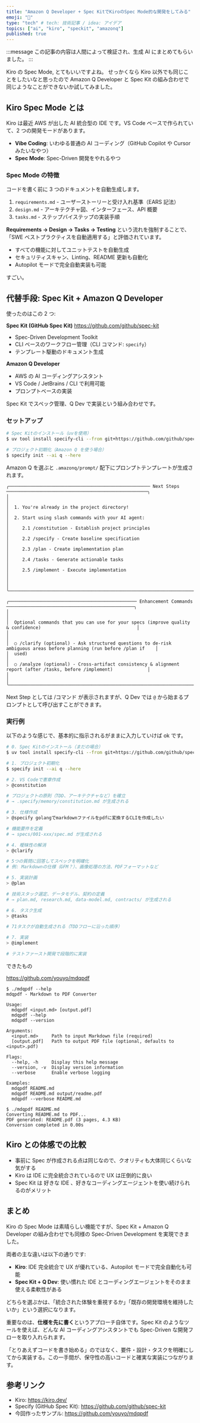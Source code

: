 ```yaml
---
title: "Amazon Q Developer + Spec KitでKiroのSpec Mode的な開発をしてみる"
emoji: "🚀"
type: "tech" # tech: 技術記事 / idea: アイデア
topics: ["ai", "kiro", "speckit", "amazonq"]
published: true
---
```


:::message
この記事の内容は人間によって検証され、生成 AI にまとめてもらいました。
:::

Kiro の Spec Mode, とてもいいですよね。
せっかくなら Kiro 以外でも同じことをしたいなと思ったので Amazon Q Developer と Spec Kit の組み合わせで同じようなことができないか試してみました。

## Kiro Spec Mode とは

Kiro は最近 AWS が出した AI 統合型の IDE です。VS Code ベースで作られていて、2 つの開発モードがあります。

- **Vibe Coding**: いわゆる普通の AI コーディング（GitHub Copilot や Cursor みたいなやつ）
- **Spec Mode**: Spec-Driven 開発をやれるやつ

### Spec Mode の特徴

コードを書く前に 3 つのドキュメントを自動生成します。

1. `requirements.md` - ユーザーストーリーと受け入れ基準（EARS 記法）
2. `design.md` - アーキテクチャ図、インターフェース、API 概要
3. `tasks.md` - ステップバイステップの実装手順

**Requirements → Design → Tasks → Testing** という流れを強制することで、「SWE ベストプラクティスを自動適用する」と評価されています。

- すべての機能に対してユニットテストを自動生成
- セキュリティスキャン、Linting、README 更新も自動化
- Autopilot モードで完全自動実装も可能

すごい。

## 代替手段: Spec Kit + Amazon Q Developer

使ったのはこの 2 つ:

**Spec Kit (GitHub Spec Kit)**
https://github.com/github/spec-kit

- Spec-Driven Development Toolkit
- CLI ベースのワークフロー管理（CLI コマンド: `specify`）
- テンプレート駆動のドキュメント生成

**Amazon Q Developer**

- AWS の AI コーディングアシスタント
- VS Code / JetBrains / CLI で利用可能
- プロンプトベースの実装

Spec Kit でスペック管理、Q Dev で実装という組み合わせです。

### セットアップ

```bash
# Spec Kitのインストール（uvを使用）
$ uv tool install specify-cli --from git+https://github.com/github/spec-kit.git

# プロジェクト初期化（Amazon Q を使う場合）
$ specify init --ai q --here
```

Amazon Q を選ぶと `.amazonq/prompt/` 配下にプロンプトテンプレートが生成されます。

```
╭───────────────────────────────────────────────────── Next Steps ─────────────────────────────────────────────────────╮
│                                                                                                                      │
│  1. You're already in the project directory!                                                                         │
│  2. Start using slash commands with your AI agent:                                                                   │
│     2.1 /constitution - Establish project principles                                                                 │
│     2.2 /specify - Create baseline specification                                                                     │
│     2.3 /plan - Create implementation plan                                                                           │
│     2.4 /tasks - Generate actionable tasks                                                                           │
│     2.5 /implement - Execute implementation                                                                          │
│                                                                                                                      │
╰──────────────────────────────────────────────────────────────────────────────────────────────────────────────────────╯

╭──────────────────────────────────────────────── Enhancement Commands ────────────────────────────────────────────────╮
│                                                                                                                      │
│  Optional commands that you can use for your specs (improve quality & confidence)                                    │
│                                                                                                                      │
│  ○ /clarify (optional) - Ask structured questions to de-risk ambiguous areas before planning (run before /plan if    │
│  used)                                                                                                               │
│  ○ /analyze (optional) - Cross-artifact consistency & alignment report (after /tasks, before /implement)             │
│                                                                                                                      │
╰──────────────────────────────────────────────────────────────────────────────────────────────────────────────────────╯
```

Next Step としては /コマンド が表示されますが、Q Dev では `@` から始まるプロンプトとして呼び出すことができます。

### 実行例

以下のような感じで、基本的に指示されるがままに入力していけば ok です。

```bash
# 0. Spec Kitのインストール（まだの場合）
$ uv tool install specify-cli --from git+https://github.com/github/spec-kit.git

# 1. プロジェクト初期化
$ specify init --ai q --here

# 2. VS Codeで憲章作成
> @constitution

# プロジェクトの原則（TDD、アーキテクチャなど）を確立
# → .specify/memory/constitution.md が生成される

# 3. 仕様作成
> @specify golangでmarkdownファイルをpdfに変換するCLIを作成したい

# 機能要件を定義
# → specs/001-xxx/spec.md が生成される

# 4. 曖昧性の解消
> @clarify

# 5つの質問に回答してスペックを明確化
# 例: Markdownの仕様（GFM？）、画像処理の方法、PDFフォーマットなど

# 5. 実装計画
> @plan

# 技術スタック選定、データモデル、契約の定義
# → plan.md, research.md, data-model.md, contracts/ が生成される

# 6. タスク生成
> @tasks

# 71タスクが自動生成される（TDDフローに沿った順序）

# 7. 実装
> @implement

# テストファースト開発で段階的に実装
```

できたもの

https://github.com/youyo/mdqpdf

```
$ ./mdqpdf --help
mdqpdf - Markdown to PDF Converter

Usage:
  mdqpdf <input.md> [output.pdf]
  mdqpdf --help
  mdqpdf --version

Arguments:
  <input.md>     Path to input Markdown file (required)
  [output.pdf]   Path to output PDF file (optional, defaults to <input>.pdf)

Flags:
  --help, -h     Display this help message
  --version, -v  Display version information
  --verbose      Enable verbose logging

Examples:
  mdqpdf README.md
  mdqpdf README.md output/readme.pdf
  mdqpdf --verbose README.md
```

```
$ ./mdqpdf README.md
Converting README.md to PDF...
PDF generated: README.pdf (3 pages, 4.3 KB)
Conversion completed in 0.00s
```

## Kiro との体感での比較

- 事前に Spec が作成される点は同じなので、クオリティも大体同じくらいな気がする
- Kiro は IDE に完全統合されているので UX は圧倒的に良い
- Spec Kit は 好きな IDE 、好きなコーディングエージェントを使い続けられるのがメリット

## まとめ

Kiro の Spec Mode は素晴らしい機能ですが、Spec Kit + Amazon Q Developer の組み合わせでも同様の Spec-Driven Development を実現できました。

両者の主な違いは以下の通りです:

- **Kiro**: IDE 完全統合で UX が優れている、Autopilot モードで完全自動化も可能
- **Spec Kit + Q Dev**: 使い慣れた IDE とコーディングエージェントをそのまま使える柔軟性がある

どちらを選ぶかは、「統合された体験を重視するか」「既存の開発環境を維持したいか」という選択になります。

重要なのは、**仕様を先に書く**というアプローチ自体です。Spec Kit のようなツールを使えば、どんな AI コーディングアシスタントでも Spec-Driven な開発フローを取り入れられます。

「とりあえずコードを書き始める」のではなく、要件・設計・タスクを明確にしてから実装する。この一手間が、保守性の高いコードと確実な実装につながります。

## 参考リンク

- Kiro: https://kiro.dev/
- Specify (GitHub Spec Kit): https://github.com/github/spec-kit
- 今回作ったサンプル: https://github.com/youyo/mdqpdf
